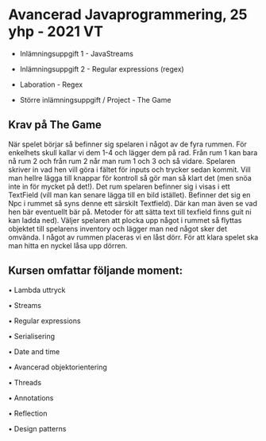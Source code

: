 # Avancerad Javaprogrammering, 25 yhp - 2021 VT

- Inlämningsuppgift 1 - JavaStreams

- Inlämningsuppgift 2 - Regular expressions (regex)

- Laboration - Regex

- Större inlämningsuppgift / Project - The Game

## Krav på The Game
När spelet börjar så befinner sig spelaren i något av de fyra rummen.
För enkelhets skull kallar vi dem 1-4 och lägger dem på rad. Från rum
1 kan bara nå rum 2 och från rum 2 når man rum 1 och 3 och så vidare.
Spelaren skriver in vad hen vill göra i fältet för inputs och trycker sedan kommit. 
Vill man hellre lägga till knappar för kontroll så gör man
så klart det (men snöa inte in för mycket på det!). Det rum spelaren
befinner sig i visas i ett TextField (vill man kan senare lägga till en bild istället).
Befinner det sig en Npc i rummet så syns denne ett särskilt Textfield).
Där kan man även se vad hen bär eventuellt bär på. Metoder för att
sätta text till texfield finns guit ni kan ladda ned). Väljer spelaren att
plocka upp något i rummet så flyttas objektet till spelarens inventory
och lägger man ned något sker det omvända. I något av rummen placeras vi en låst dörr. 
För att klara spelet ska man hitta en nyckel låsa upp dörren.

## Kursen omfattar följande moment:
• Lambda uttryck

• Streams

• Regular expressions

• Serialisering

• Date and time

• Avancerad objektorientering

• Threads

• Annotations

• Reflection

• Design patterns
